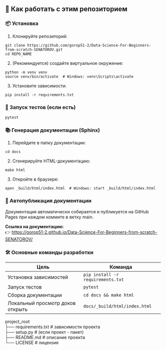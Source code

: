 ## 🚀 Как работать с этим репозиторием
### 📦 Установка

1. Клонируйте репозиторий:

```
git clone https://github.com/gorop51-2/Data-Science-For-Beginners-from-scratch-SENATOROV.git
cd REPO_NAME
```
                  
2. (Рекомендуется) создайте виртуальное окружение:

```
python -m venv venv
source venv/bin/activate  # Windows: venv\Scripts\activate
```
                  
3. Установите зависимости:

```
pip install -r requirements.txt
```
                  
### 🧪 Запуск тестов (если есть)

```
pytest
```
                  
### 📚 Генерация документации (Sphinx)

1. Перейдите в папку документации:

```
cd docs
```
                  
2. Сгенерируйте HTML-документацию:

```
make html
```
                  
3. Откройте в браузере:

```
open _build/html/index.html  # Windows: start _build/html/index.html
```
                  
### 🚀 Автопубликация документации

Документация автоматически собирается и публикуется на GitHub Pages при каждом коммите в ветку main.


**Ссылка на документацию**:<br>👉 https://gorop51-2.github.io/Data-Science-For-Beginners-from-scratch-SENATOROV/

### 🛠️ Основные команды разработки

|Цель                            |Команда                          |
| ------------------------------ | ------------------------------- |
|Установка зависимостей          |`pip install -r requirements.txt`|
|Запуск тестов                   |`pytest`                         |
|Сборка документации             |`cd docs && make html`           |
|Локальный просмотр доков	открыть|`docs/_build/html/index.html`    |

project_root<br>
├── requirements.txt          # зависимости проекта<br>
├── setup.py                  # (если проект - пакет)<br>
├── README.md                 # описание проекта<br>
└── LICENSE                   # лицензия
